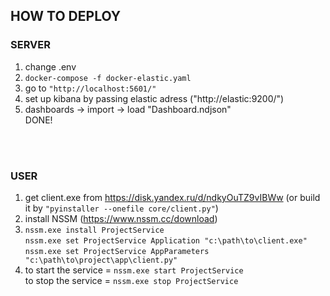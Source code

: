 ## HOW TO DEPLOY


### SERVER
1.  change .env <br>
2. ```docker-compose -f docker-elastic.yaml ``` <br>
3.  go to ```"http://localhost:5601/"``` <br>
4.  set up kibana by passing elastic adress ("http://elastic:9200/") <br>
5.  dashboards -> import -> load "Dashboard.ndjson" <br>
DONE! <br>

<br><br>
### USER
1.  get client.exe from https://disk.yandex.ru/d/ndkyOuTZ9vIBWw (or build it by  ```"pyinstaller --onefile core/client.py"```) <br>
2.  install NSSM (https://www.nssm.cc/download) <br>
3.  ```nssm.exe install ProjectService ``` <br>
    ```nssm.exe set ProjectService Application "c:\path\to\client.exe"``` <br>
    ```nssm.exe set ProjectService AppParameters "c:\path\to\project\app\client.py"``` <br>
4.   to start the service  = ```nssm.exe start ProjectService ```<br>
    to stop the service = ```nssm.exe stop ProjectService``` <br>
